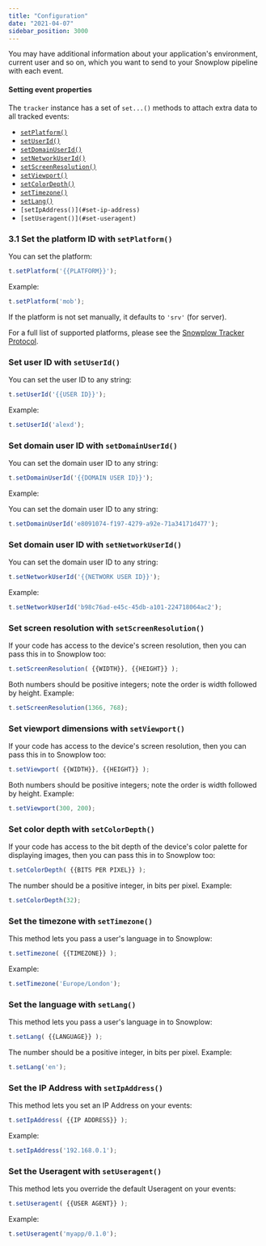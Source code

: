 ```yaml
---
title: "Configuration"
date: "2021-04-07"
sidebar_position: 3000
---
```


You may have additional information about your application's environment, current user and so on, which you want to send to your Snowplow pipeline with each event.

#### Setting event properties

The `tracker` instance has a set of `set...()` methods to attach extra data to all tracked events:

- [`setPlatform()`](#set-platform)
- [`setUserId()`](#set-user-id)
- [`setDomainUserId()`](#set-domain-user-id)
- [`setNetworkUserId()`](http://set-network-user-id)
- [`setScreenResolution()`](#set-screen-resolution)
- [`setViewport()`](#set-viewport)
- [`setColorDepth()`](#set-color-depth)
- [`setTimezone()`](#set-timezone)
- [`setLang()`](#set-lang)
- `[setIpAddress()](#set-ip-address)`
- `[setUseragent()](#set-useragent)`

### 3.1 Set the platform ID with `setPlatform()`

You can set the platform:

```javascript
t.setPlatform('{{PLATFORM}}');
```

Example:

```javascript
t.setPlatform('mob');
```

If the platform is not set manually, it defaults to `'srv'` (for server).

For a full list of supported platforms, please see the [Snowplow Tracker Protocol](https://github.com/snowplow/snowplow/wiki/Snowplow-Tracker-Protocol).

### Set user ID with `setUserId()`

You can set the user ID to any string:

```javascript
t.setUserId('{{USER ID}}');
```

Example:

```javascript
t.setUserId('alexd');
```

### Set domain user ID with `setDomainUserId()`

You can set the domain user ID to any string:

```javascript
t.setDomainUserId('{{DOMAIN USER ID}}');
```

Example:

You can set the domain user ID to any string:

```javascript
t.setDomainUserId('e8091074-f197-4279-a92e-71a34171d477');
```

### Set domain user ID with `setNetworkUserId()`

You can set the domain user ID to any string:

```javascript
t.setNetworkUserId('{{NETWORK USER ID}}');
```

Example:

```javascript
t.setNetworkUserId('b98c76ad-e45c-45db-a101-224718064ac2');
```

### Set screen resolution with `setScreenResolution()`

If your code has access to the device's screen resolution, then you can pass this in to Snowplow too:

```javascript
t.setScreenResolution( {{WIDTH}}, {{HEIGHT}} );
```

Both numbers should be positive integers; note the order is width followed by height. Example:

```javascript
t.setScreenResolution(1366, 768);
```

### Set viewport dimensions with `setViewport()`

If your code has access to the device's screen resolution, then you can pass this in to Snowplow too:

```javascript
t.setViewport( {{WIDTH}}, {{HEIGHT}} );
```

Both numbers should be positive integers; note the order is width followed by height. Example:

```javascript
t.setViewport(300, 200);
```

### Set color depth with `setColorDepth()`

If your code has access to the bit depth of the device's color palette for displaying images, then you can pass this in to Snowplow too:

```javascript
t.setColorDepth( {{BITS PER PIXEL}} );
```

The number should be a positive integer, in bits per pixel. Example:

```javascript
t.setColorDepth(32);
```

### Set the timezone with `setTimezone()`

This method lets you pass a user's language in to Snowplow:

```javascript
t.setTimezone( {{TIMEZONE}} );
```

Example:

```javascript
t.setTimezone('Europe/London');
```

### Set the language with `setLang()`

This method lets you pass a user's language in to Snowplow:

```javascript
t.setLang( {{LANGUAGE}} );
```

The number should be a positive integer, in bits per pixel. Example:

```javascript
t.setLang('en');
```

### Set the IP Address with `setIpAddress()`

This method lets you set an IP Address on your events:

```javascript
t.setIpAddress( {{IP ADDRESS}} );
```

Example:

```javascript
t.setIpAddress('192.168.0.1');
```

### Set the Useragent with `setUseragent()`

This method lets you override the default Useragent on your events:

```javascript
t.setUseragent( {{USER AGENT}} );
```

Example:

```javascript
t.setUseragent('myapp/0.1.0');
```
